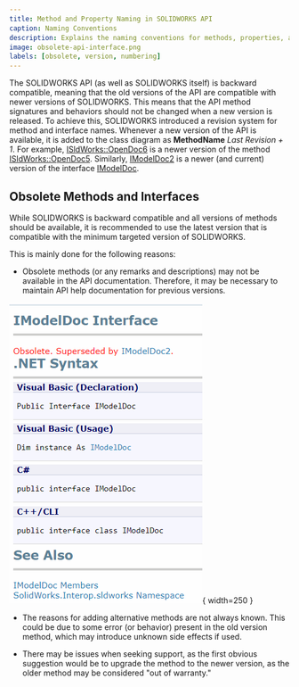 ```yaml
---
title: Method and Property Naming in SOLIDWORKS API
caption: Naming Conventions
description: Explains the naming conventions for methods, properties, and interfaces in the SOLIDWORKS API object model (i.e., OpenDoc6 vs OpenDoc5)
image: obsolete-api-interface.png
labels: [obsolete, version, numbering]
---
```


The SOLIDWORKS API (as well as SOLIDWORKS itself) is backward compatible, meaning that the old versions of the API are compatible with newer versions of SOLIDWORKS. This means that the API method signatures and behaviors should not be changed when a new version is released. To achieve this, SOLIDWORKS introduced a revision system for method and interface names. Whenever a new version of the API is available, it is added to the class diagram as **MethodName** *Last Revision + 1*. For example, [ISldWorks::OpenDoc6](https://help.solidworks.com/2018/english/api/sldworksapi/solidworks.interop.sldworks~solidworks.interop.sldworks.isldworks~opendoc6.html) is a newer version of the method [ISldWorks::OpenDoc5](https://help.solidworks.com/2018/english/api/sldworksapi/solidworks.interop.sldworks~solidworks.interop.sldworks.isldworks~opendoc5.html). Similarly, [IModelDoc2](https://help.solidworks.com/2018/english/api/sldworksapi/SolidWorks.Interop.sldworks~SolidWorks.Interop.sldworks.IModelDoc2.html) is a newer (and current) version of the interface [IModelDoc](https://help.solidworks.com/2018/english/api/sldworksapi/SolidWorks.Interop.sldworks~SolidWorks.Interop.sldworks.IModelDoc.html).

## Obsolete Methods and Interfaces

While SOLIDWORKS is backward compatible and all versions of methods should be available, it is recommended to use the latest version that is compatible with the minimum targeted version of SOLIDWORKS.

This is mainly done for the following reasons:

* Obsolete methods (or any remarks and descriptions) may not be available in the API documentation. Therefore, it may be necessary to maintain API help documentation for previous versions.

![Obsolete IModelDoc API interface](obsolete-api-interface.png){ width=250 }

* The reasons for adding alternative methods are not always known. This could be due to some error (or behavior) present in the old version method, which may introduce unknown side effects if used.

* There may be issues when seeking support, as the first obvious suggestion would be to upgrade the method to the newer version, as the older method may be considered "out of warranty."